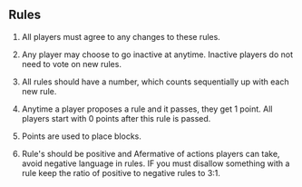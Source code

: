 ## Rules

1. All players must agree to any changes to these rules.

2. Any player may choose to go inactive at anytime. Inactive players do not need to vote on new rules.

3. All rules should have a number, which counts sequentially up with each new rule.

4. Anytime a player proposes a rule and it passes, they get 1 point. All players start with 0 points after this rule is passed.

5. Points are used to place blocks.

6. Rule's should be positive and Afermative of actions players can take, avoid negative language in rules. IF you must disallow something with a rule keep the ratio of positive to negative rules to 3:1. 
